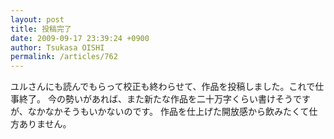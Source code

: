 ```yaml
---
layout: post
title: 投稿完了
date: 2009-09-17 23:39:24 +0900
author: Tsukasa OISHI
permalink: /articles/762
---
```


ユルさんにも読んでもらって校正も終わらせて、作品を投稿しました。これで仕事終了。
今の勢いがあれば、また新たな作品を二十万字くらい書けそうですが、なかなかそうもいかないのです。
作品を仕上げた開放感から飲みたくて仕方ありません。

